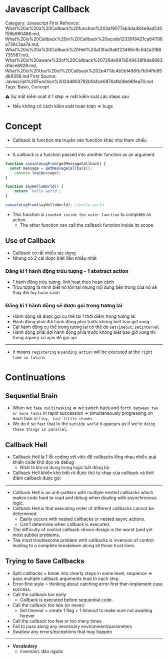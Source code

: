 # Javascript Callback

Category: Javascript
First Refrence: What%20is%20a%20Callback%20function%203af9077ab4da484e9ad530f59b990486.md, What%20is%20Callback%20in%20Callback%20acade1233918421ca64796a736c3aa7a.md, What%20is%20a%20Callback%20Hell%20a13fad3a6123496c9c0d2a3188735587.md, What%20is%20aware%20of%20Callback%20726de997a549438f8da6683d1ece8928.md, What%20is%20Use%20of%20Callback%202e471dc4b5bf496fb7b04ffe65db9398.md
First Source: Javascript%20Function%2024d903792bfd4ce0876afb08e96fea70.md
Tags: Basic, Concept

<aside>
⚠️ Sự mất kiểm soát ở 1 step ⇒ mất kiểm soát các steps sau

</aside>

- Nếu không có cách kiểm soát hoàn toàn ⇒ bugs

# Concept

- Callback là function mà truyền vào function khác như tham chiếu

---

- A callback is a function passed into another function as an argument.

```jsx
function consoleLogFrom(getMessageCallback) {
  const message = getMessageCallback();
	console.log(message);
}

function sayHelloWorld() {
	return 'hello world';
}

consoleLogFrom(sayHelloWorld); //hello world
```

- This function is `invoked inside the outer function` to complete an action.
    - The other function can call the callback function inside its scope

## Use of Callback

- Callback có rất nhiều tác dụng
- Nhưng có 2 cái được biết đến nhiều nhất

### Đăng kí 1 hành động trừu tượng - 1 abstract action

- 1 hành động trừu tượng, linh hoạt theo hoàn cảnh
- Trừu tượng là mình biết nó tồn tại nhưng nội dung bên trong của nó sẽ thay đổi tùy hoàn cảnh

### Đăng kí 1 hành động sẽ được gọi trong tương lai

- Hành động sẽ được gọi cụ thể tại 1 thời điểm trong tương lai
- Hành động phải đợi hành động phía trước không biết bao giờ xong
- Cái hành động cụ thể trong tương lai có thể do `setTimeout`, `setInterval`
- Hành động phải đợi hành động phía trước không biết bao giờ xong thì trong Jquery có ajax để gọi api

---

- It means `registering` a `pending action` will be executed at the `right time in future`.

# Continuations

## Sequential Brain

- When we `fake multitasking` ⇒  we switch back and `forth between two or more tasks` in rapid succession ⇒ simultaneously progressing on each task in `tiny, fast little chunks`
- We do it so `fast` that to the `outside world` it appears as if we're `doing these things in parallel`.

## Callback Hell

- Callback Hell là 1 lỗi coding với việc để callbacks lồng nhau nhiều quá khiến code khó đọc và debug
    - Nhất là khi sử dụng trong logic bất đồng bộ
- Callback Hell khiến khó biết rõ được thứ tự chạy của callback và thời điểm callback được gọi

---

- Callback Hell is an anti-pattern with multiple nested callbacks which makes code hard to read and debug when dealing with asynchronous logic.
- Callback Hell is that executing order of different callbacks cannot be determined.
    - Easily occurs with nested callbacks or nested async actions.
    - Can’t determine when callback is executed.
- The difficulty of control callback-driven design is the worst (and yet most subtle) problems.
- The most troublesome problem with callbacks is inversion of control leading to a complete breakdown along all those trust lines.

## Trying to Save Callbacks

- Split callbacks = break into clearly steps in same level, sequence ⇒ pass multiple callback arguments lead to each step.
- Error-first style =  thinking about catching error first then implement case success.
- Call the callback too early
    - Callback is executed before sequential code.
- Call the callback too late (or never)
    - Set timeout = create 1 flag + 1 timeout to make sure not awaiting forever
- Call the callback too few or too many times
- Fail to pass along any necessary environment/parameters
- Swallow any errors/exceptions that may happen

---

- **Vocabulary**
    - inversion: đảo ngược